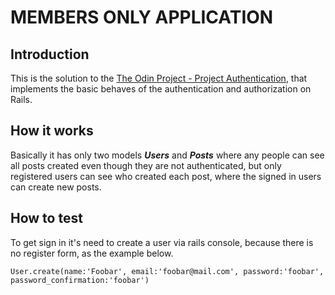 # MEMBERS ONLY APPLICATION

## Introduction

This is the solution to the [The Odin Project  - Project Authentication](https://www.theodinproject.com/courses/ruby-on-rails/lessons/authentication), that implements the basic behaves of the authentication and authorization on Rails.

## How it works

Basically it has only two models ***Users*** and ***Posts*** where any people can see all posts created even though they are not authenticated, but only registered users can see who created each post, where the signed in users can create new posts.

## How to test

To get sign in it's need to create a user via rails console, because there is no register form, as the example below.

```
User.create(name:'Foobar', email:'foobar@mail.com', password:'foobar', password_confirmation:'foobar')
```
